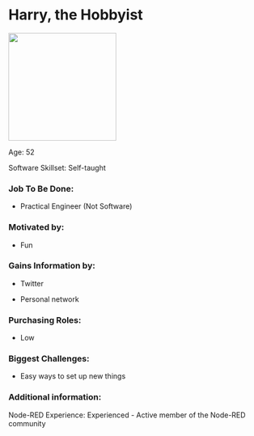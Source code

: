 # Harry, the Hobbyist

<img title="" src="https://lh3.googleusercontent.com/tcYuVYjELncokJuIbIUh3h3UQvDO2sl5yIgaylJwzCcYsXOvHyoyw7ffe_oiFg1FnRmknYTKHoob_cJlYukQcV-2dCskSOA4pgFaxwMUWL31StrTV-w82SmSLeOl2kEkFCychRvhUYznfRlPeH2bWhkasEoJ_6oUcYui9hHkkoXfEfDlIKaIYBxG7Ky0kw" alt="" data-align="left" width="213">

Age: 52

Software Skillset: Self-taught

### Job To Be Done:

- Practical Engineer (Not Software)

### Motivated by:

- Fun

### Gains Information by:

- Twitter

- Personal network

### Purchasing Roles:

- Low

### Biggest Challenges:

- Easy ways to set up new things

### Additional information:

Node-RED Experience: Experienced - Active member of the Node-RED community
